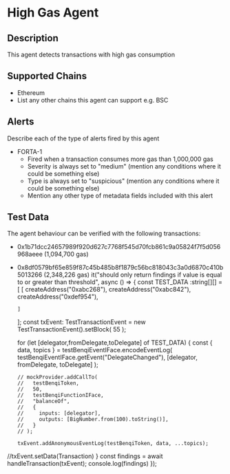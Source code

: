 # High Gas Agent

## Description

This agent detects transactions with high gas consumption

## Supported Chains

- Ethereum
- List any other chains this agent can support e.g. BSC

## Alerts

Describe each of the type of alerts fired by this agent

- FORTA-1
  - Fired when a transaction consumes more gas than 1,000,000 gas
  - Severity is always set to "medium" (mention any conditions where it could be something else)
  - Type is always set to "suspicious" (mention any conditions where it could be something else)
  - Mention any other type of metadata fields included with this alert

## Test Data

The agent behaviour can be verified with the following transactions:

- 0x1b71dcc24657989f920d627c7768f545d70fcb861c9a05824f7f5d056968aeee (1,094,700 gas)
- 0x8df0579bf65e859f87c45b485b8f1879c56bc818043c3a0d6870c410b5013266 (2,348,226 gas)
  it("should only return findings if value is equal to or greater than threshold", async () => {
    const TEST_DATA :string[][] =[
      [
        createAddress("0xabc268"),
        createAddress("0xabc842"),
        createAddress("0xdef954"),
        
      ]
    ];
    const txEvent: TestTransactionEvent = new TestTransactionEvent().setBlock(
      55
    );

    for (let [delegator,fromDelegate,toDelegate] of TEST_DATA) {
      const { data, topics } = testBenqiEventIFace.encodeEventLog(
        testBenqiEventIFace.getEvent("DelegateChanged"),
        [delegator, fromDelegate, toDelegate]
      );
              
      // mockProvider.addCallTo(
      //   testBenqiToken,
      //   50,
      //   testBenqiFunctionIFace,
      //   "balanceOf",
      //   {
      //     inputs: [delegator],
      //     outputs: [BigNumber.from(100).toString()],
      //   }
      // );
  
      txEvent.addAnonymousEventLog(testBenqiToken, data, ...topics);
//txEvent.setData(Transaction)
    }
    const findings = await handleTransaction(txEvent);
console.log(findings)
  });